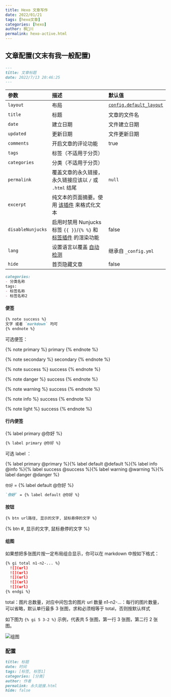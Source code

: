 ```yaml
---
title: Hexo 文章写作
date: 2022/01/21
tags: [hexo文章]
categories: [hexo]
author: 枫🍁川
permalink: hexo-active.html
---
```


## 文章配置(文末有我一般配置)

```markdown
---
title: 文章标题
date: 2022/7/13 20:46:25
---
```

| 参数              | 描述                                                         | 默认值                                                       |
| :---------------- | :----------------------------------------------------------- | :----------------------------------------------------------- |
| `layout`          | 布局                                                         | [`config.default_layout`](https://hexo.io/zh-cn/docs/configuration#文章) |
| `title`           | 标题                                                         | 文章的文件名                                                 |
| `date`            | 建立日期                                                     | 文件建立日期                                                 |
| `updated`         | 更新日期                                                     | 文件更新日期                                                 |
| `comments`        | 开启文章的评论功能                                           | true                                                         |
| `tags`            | 标签（不适用于分页）                                         |                                                              |
| `categories`      | 分类（不适用于分页）                                         |                                                              |
| `permalink`       | 覆盖文章的永久链接，永久链接应该以 `/` 或 `.html` 结尾       | `null`                                                       |
| `excerpt`         | 纯文本的页面摘要。使用 [该插件](https://hexo.io/zh-cn/docs/tag-plugins#文章摘要和截断) 来格式化文本 |                                                              |
| `disableNunjucks` | 启用时禁用 Nunjucks 标签 `{{ }}`/`{% %}` 和 [标签插件](https://hexo.io/zh-cn/docs/tag-plugins) 的渲染功能 | false                                                        |
| `lang`            | 设置语言以覆盖 [自动检测](https://hexo.io/zh-cn/docs/internationalization#路径) | 继承自 `_config.yml`                                         |
| `hide`            | 首页隐藏文章                                                 | false                                                        |

```markdown
categories:
- 分类名称
tags:
- 标签名称
- 标签名称2
```

#### 便签

```markdown
{% note success %}
文字 或者 `markdown` 均可
{% endnote %}
```

可选便签：

{% note primary %}
primary
{% endnote %}

{% note secondary %}
secondary
{% endnote %}

{% note success %}
success
{% endnote %}

{% note danger %}
success
{% endnote %}

{% note warning %}
success
{% endnote %}

{% note info %}
success
{% endnote %}

{% note light %}
success
{% endnote %}

#### 行内便签

{% label primary @你好 %}

```markdown
{% label primary @你好 %}
```

可选 label ：

{% label primary @primary %}{% label default @default %}{% label info @info %}{% label success @success %}{% label warning @warning %}{% label danger @danger %}

`你好` =  {% label default @你好 %}

```markdown
`你好` = {% label default @你好 %}
```



#### 按钮

```markdown
{% btn url路径, 显示的文字, 鼠标悬停的文字 %}
```

{% btn #, 显示的文字, 鼠标悬停的文字 %}

#### 组图

如果想把多张图片按一定布局组合显示，你可以在 markdown 中按如下格式：

```markdown
{% gi total n1-n2-... %}
  ![](url)
  ![](url)
  ![](url)
  ![](url)
  ![](url)
{% endgi %}
```

total：图片总数量，对应中间包含的图片 url 数量
n1-n2-...：每行的图片数量，可以省略，默认单行最多 3 张图，求和必须相等于 total，否则按默认样式

如下图为 `{% gi 5 3-2 %}` 示例，代表共 5 张图，第一行 3 张图，第二行 2 张图。

![组图](https://hexo.fluid-dev.com/docs/assets/img/group_image.c1b58381.png)

### 配置

```markdown
title: 标题
date: 时间
tags: [标签, 标签1]
categories: [分类]
author: 作者
permalink: 永久链接.html
hide: false
```

